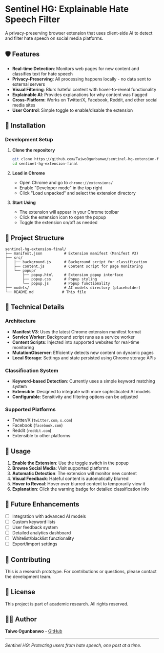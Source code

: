 # Sentinel HG: Explainable Hate Speech Filter

A privacy-preserving browser extension that uses client-side AI to detect and filter hate speech on social media platforms.

## 🛡️ Features

- **Real-time Detection**: Monitors web pages for new content and classifies text for hate speech
- **Privacy-Preserving**: All processing happens locally - no data sent to external servers
- **Visual Filtering**: Blurs hateful content with hover-to-reveal functionality
- **Explainable AI**: Provides explanations for why content was flagged
- **Cross-Platform**: Works on Twitter/X, Facebook, Reddit, and other social media sites
- **User Control**: Simple toggle to enable/disable the extension

## 🚀 Installation

### Development Setup

1. **Clone the repository**
   ```bash
   git clone https://github.com/TaiwoOgunbanwo/sentinel-hg-extension-final.git
   cd sentinel-hg-extension-final
   ```

2. **Load in Chrome**
   - Open Chrome and go to `chrome://extensions/`
   - Enable "Developer mode" in the top right
   - Click "Load unpacked" and select the extension directory

3. **Start Using**
   - The extension will appear in your Chrome toolbar
   - Click the extension icon to open the popup
   - Toggle the extension on/off as needed

## 📁 Project Structure

```
sentinel-hg-extension-final/
├── manifest.json          # Extension manifest (Manifest V3)
├── src/
│   ├── background.js      # Background script for classification
│   ├── content.js         # Content script for page monitoring
│   └── popup/
│       ├── popup.html     # Extension popup interface
│       ├── popup.css      # Popup styling
│       └── popup.js       # Popup functionality
├── models/                # AI models directory (placeholder)
└── README.md             # This file
```

## 🔧 Technical Details

### Architecture

- **Manifest V3**: Uses the latest Chrome extension manifest format
- **Service Worker**: Background script runs as a service worker
- **Content Scripts**: Injected into supported websites for real-time monitoring
- **MutationObserver**: Efficiently detects new content on dynamic pages
- **Local Storage**: Settings and state persisted using Chrome storage APIs

### Classification System

- **Keyword-based Detection**: Currently uses a simple keyword matching system
- **Extensible**: Designed to integrate with more sophisticated AI models
- **Configurable**: Sensitivity and filtering options can be adjusted

### Supported Platforms

- Twitter/X (`twitter.com`, `x.com`)
- Facebook (`facebook.com`)
- Reddit (`reddit.com`)
- Extensible to other platforms

## 🎯 Usage

1. **Enable the Extension**: Use the toggle switch in the popup
2. **Browse Social Media**: Visit supported platforms
3. **Automatic Detection**: The extension will monitor new content
4. **Visual Feedback**: Hateful content is automatically blurred
5. **Hover to Reveal**: Hover over blurred content to temporarily view it
6. **Explanation**: Click the warning badge for detailed classification info

## 🔮 Future Enhancements

- [ ] Integration with advanced AI models
- [ ] Custom keyword lists
- [ ] User feedback system
- [ ] Detailed analytics dashboard
- [ ] Whitelist/blacklist functionality
- [ ] Export/import settings

## 🤝 Contributing

This is a research prototype. For contributions or questions, please contact the development team.

## 📄 License

This project is part of academic research. All rights reserved.

## 👨‍💻 Author

**Taiwo Ogunbanwo** - [GitHub](https://github.com/TaiwoOgunbanwo)

---

*Sentinel HG: Protecting users from hate speech, one post at a time.* 